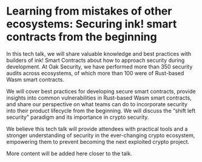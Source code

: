 # Learning from mistakes of other ecosystems: Securing ink! smart contracts from the beginning

In this tech talk, we will share valuable knowledge and best practices with builders of ink! Smart Contracts about how to approach security during development. At Oak Security, we have performed more than 350 security audits across ecosystems, of which more than 100 were of Rust-based Wasm smart contracts. 

We will cover best practices for developing secure smart contracts, provide insights into common vulnerabilities in Rust-based Wasm smart contracts, and share our perspective on what teams can do to incorporate security into their product lifecycle from the beginning. We will discuss the “shift left security” paradigm and its importance in crypto security.

We believe this tech talk will provide attendees with practical tools and a stronger understanding of security in the ever-changing crypto ecosystem, empowering them to prevent becoming the next exploited crypto project.

More content will be added here closer to the talk.
